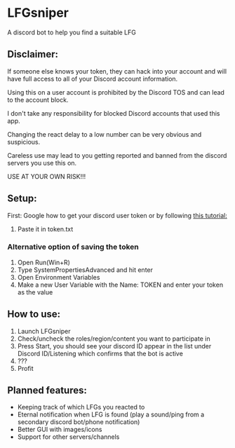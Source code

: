 # LFGsniper
A discord bot to help you find a suitable LFG

## Disclaimer:

If someone else knows your token, they can hack into your account and will have full access to all of your Discord account information.

Using this on a user account is prohibited by the Discord TOS and can lead to the account block.

I don't take any responsibility for blocked Discord accounts that used this app.

Changing the react delay to a low number can be very obvious and suspicious.

Careless use may lead to you getting reported and banned from the discord servers you use this on.

USE AT YOUR OWN RISK!!!


## Setup:
First:
Google how to get your discord user token or by following [this tutorial:](https://gist.github.com/MarvNC/e601f3603df22f36ebd3102c501116c6)
1. Paste it in token.txt

### Alternative option of saving the token
1. Open Run(Win+R)
2. Type SystemPropertiesAdvanced and hit enter
3. Open Environment Variables
4. Make a new User Variable with the Name: TOKEN and enter your token as the value


## How to use:
1. Launch LFGsniper
2. Check/uncheck the roles/region/content you want to participate in
3. Press Start, you should see your discord ID appear in the list under Discord ID/Listening which confirms that the bot is active
4. ???
5. Profit


## Planned features:
- Keeping track of which LFGs you reacted to
- Eternal notification when LFG is found (play a sound/ping from a secondary discord bot/phone notification)
- Better GUI with images/icons
- Support for other servers/channels
